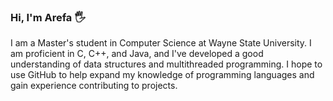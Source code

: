 ### Hi, I'm Arefa 🖐

I am a Master's student in Computer Science at Wayne State University. I am proficient in C, C++, and Java, and I've developed a good understanding of data structures and multithreaded programming. I hope to use GitHub to help expand my knowledge of programming languages and gain experience contributing to projects.





